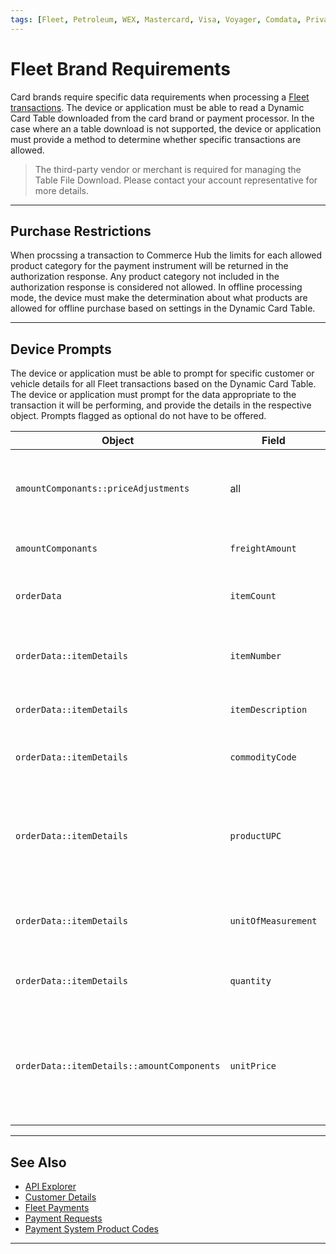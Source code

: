 ```yaml
---
tags: [Fleet, Petroleum, WEX, Mastercard, Visa, Voyager, Comdata, Private Label, Payment Sources ]
---
```


# Fleet Brand Requirements

Card brands require specific data requirements when processing a [Fleet transactions](?path=docs/Resources/Guides/Payment-Sources/Fleet/Fleet.md). The device or application must be able to read a Dynamic Card Table downloaded from the card brand or payment processor. In the case where an a table download is not supported, the device or application must provide a method to determine whether specific transactions are allowed.

<!-- theme: info -->
> The third-party vendor or merchant is required for managing the Table File Download. Please contact your account representative for more details.

---

## Purchase Restrictions

When procssing a transaction to Commerce Hub the limits for each allowed product category for the payment instrument will be returned in the authorization response. Any product category not included in the authorization response is considered not allowed. In offline processing mode, the device must make the determination about what products are allowed for offline purchase based on settings in the Dynamic Card Table.

---

## Device Prompts

The device or application must be able to prompt for specific customer or vehicle details for all Fleet transactions based on the Dynamic Card Table. The device or application must prompt for the data appropriate to the transaction it will be performing, and provide the details in the respective object. Prompts flagged as optional do not have to be offered.

| Object | Field | Mastercard | Visa | Description |
| ------ | ------ | :-----: | :------: | -----|
| `amountComponants::priceAdjustments` | all | &#10004; | &#10004; | Total [discount](?path=docs/Resources/Master-Data/Price-Adjustments.md) amounts and details applied to the purchase |
| `amountComponants` | `freightAmount` | | &#10004; | Freight amount applied |
| `orderData` | `itemCount` | &#10004; | &#10004; | Total number of items included in the purchase |
| `orderData::itemDetails` | `itemNumber` | &#10004; | &#10004; | Identifies the line item number out of total items sold |
| `orderData::itemDetails` | `itemDescription` | &#10004; | &#10004; | Name or description of item |
| `orderData::itemDetails` | `commodityCode` | &#10004; | &#10004; | Identifies the [commodity code](?path=docs/Resources/Master-Data/Commodity-Codes.md) of the products sold |
| `orderData::itemDetails` | `productUPC` | &#10004; | &#10004; | Universal Product Code identifier used for retail products worldwide |
| `orderData::itemDetails` | `unitOfMeasurement` | &#10004; | &#10004; | Identifies the [type of measurement](?path=docs/Resources/Master-Data/Unit-Measurement.md) for the product sold |
| `orderData::itemDetails` | `quantity` |  &#10004; | &#10004; | Identifies the number of units of the product sold |
| `orderData::itemDetails::amountComponents` | `unitPrice` | | &#10004; | Identifies the price per unit of measure for the product sold. This should exclude any taxes or charges |

---

## See Also

- [API Explorer](../api/?type=post&path=/payments/v1/charges)
- [Customer Details](?path=docs/Resources/Master-Data/Customer-Details.md)
- [Fleet Payments](?path=docs/Resources/Guides/Payment-Sources/Fleet/Fleet.md)
- [Payment Requests](?path=docs/Resources/API-Documents/Payments/Payments.md)
- [Payment System Product Codes](?path=docs/Resources/Master-Data/Payment-System-Product-Codes.md)

---
